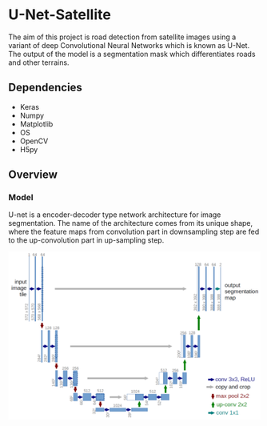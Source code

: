 # U-Net-Satellite

The aim of this project is road detection from satellite images using a variant of deep Convolutional Neural Networks which is known as U-Net. The output of the model is a segmentation mask which differentiates roads and other terrains.
 
 
 ## Dependencies
 
 - Keras
 - Numpy
 - Matplotlib
 - OS
 - OpenCV
 - H5py
 
 ## Overview
 
 ### Model

U-net is a encoder-decoder type network architecture for image segmentation. The name of the architecture comes from its unique shape, where the feature maps from convolution part in downsampling step are fed to the up-convolution part in up-sampling step. 


![](images/u-net-architecture.png)
